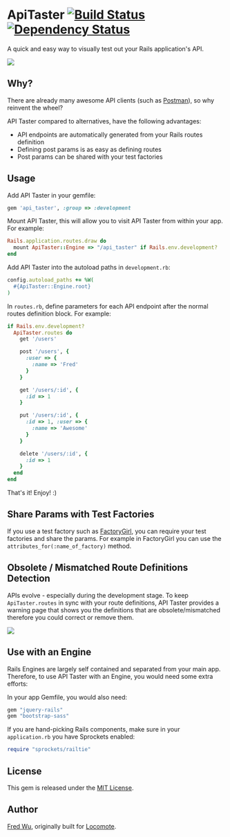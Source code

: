 # ApiTaster [![Build Status](https://secure.travis-ci.org/fredwu/api_taster.png?branch=master)](http://travis-ci.org/fredwu/api_taster) [![Dependency Status](https://gemnasium.com/fredwu/api_taster.png)](https://gemnasium.com/fredwu/api_taster)

A quick and easy way to visually test out your Rails application's API.

![](http://i.imgur.com/ryjOH.png)

## Why?

There are already many awesome API clients (such as [Postman](https://chrome.google.com/webstore/detail/fdmmgilgnpjigdojojpjoooidkmcomcm)), so why reinvent the wheel?

API Taster compared to alternatives, have the following advantages:

- API endpoints are automatically generated from your Rails routes definition
- Defining post params is as easy as defining routes
- Post params can be shared with your test factories

## Usage

Add API Taster in your gemfile:

```ruby
gem 'api_taster', :group => :development
```
Mount API Taster, this will allow you to visit API Taster from within your app. For example:

```ruby
Rails.application.routes.draw do
  mount ApiTaster::Engine => "/api_taster" if Rails.env.development?
end
```

Add API Taster into the autoload paths in `development.rb`:

```ruby
config.autoload_paths += %W(
  #{ApiTaster::Engine.root}
)
```

In `routes.rb`, define parameters for each API endpoint after the normal routes definition block. For example:

```ruby
if Rails.env.development?
  ApiTaster.routes do
    get '/users'

    post '/users', {
      :user => {
        :name => 'Fred'
      }
    }

    get '/users/:id', {
      :id => 1
    }

    put '/users/:id', {
      :id => 1, :user => {
        :name => 'Awesome'
      }
    }

    delete '/users/:id', {
      :id => 1
    }
  end
end
```

That's it! Enjoy! :)

## Share Params with Test Factories

If you use a test factory such as [FactoryGirl](https://github.com/thoughtbot/factory_girl), you can require your test factories and share the params. For example in FactoryGirl you can use the `attributes_for(:name_of_factory)` method.

## Obsolete / Mismatched Route Definitions Detection

APIs evolve - especially during the development stage. To keep `ApiTaster.routes` in sync with your route definitions, API Taster provides a warning page that shows you the definitions that are obsolete/mismatched therefore you could correct or remove them.

![](http://i.imgur.com/Fo7kQ.png)

## Use with an Engine

Rails Engines are largely self contained and separated from your main app. Therefore, to use API Taster with an Engine, you would need some extra efforts:

In your app Gemfile, you would also need:

```ruby
gem "jquery-rails"
gem "bootstrap-sass"
```

If you are hand-picking Rails components, make sure in your `application.rb` you have Sprockets enabled:

```ruby
require "sprockets/railtie"
```

## License

This gem is released under the [MIT License](http://www.opensource.org/licenses/mit-license.php).

## Author

[Fred Wu](https://github.com/fredwu), originally built for [Locomote](http://locomote.com.au).
